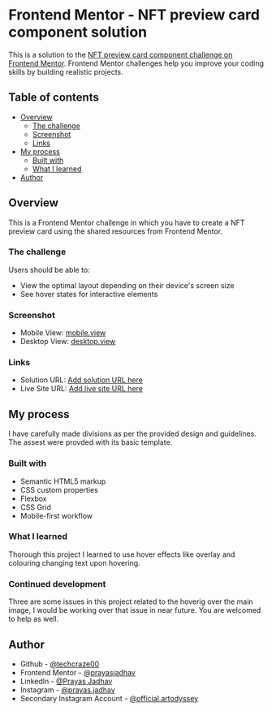 # Frontend Mentor - NFT preview card component solution

This is a solution to the [NFT preview card component challenge on Frontend Mentor](https://www.frontendmentor.io/challenges/nft-preview-card-component-SbdUL_w0U). Frontend Mentor challenges help you improve your coding skills by building realistic projects. 

## Table of contents

- [Overview](#overview)
  - [The challenge](#the-challenge)
  - [Screenshot](#screenshot)
  - [Links](#links)
- [My process](#my-process)
  - [Built with](#built-with)
  - [What I learned](#what-i-learned)
- [Author](#author)

## Overview

This is a Frontend Mentor challenge in which you have to create a NFT preview card using the shared resources from Frontend Mentor.

### The challenge

Users should be able to:

- View the optimal layout depending on their device's screen size
- See hover states for interactive elements

### Screenshot

- Mobile View: [mobile.view](https://github.com/techcraze00/NFT-card_Frontend-Mentor/blob/main/Screenshots/mobile%20(2).png)
- Desktop View: [desktop.view](https://github.com/techcraze00/NFT-card_Frontend-Mentor/blob/main/Screenshots/desk.png)

### Links

- Solution URL: [Add solution URL here](https://github.com/techcraze00/NFT-card_Frontend-Mentor/tree/main)
- Live Site URL: [Add live site URL here](https://techcraze00.github.io/NFT-card_Frontend-Mentor/)

## My process

I have carefully made divisions as per the provided design and guidelines. The assest were provded with its basic template.

### Built with

- Semantic HTML5 markup
- CSS custom properties
- Flexbox
- CSS Grid
- Mobile-first workflow

### What I learned

Thorough this project I learned to use hover effects like overlay and colouring changing text upon hovering.

### Continued development

Three are some issues in this project related to the hoverig over the main image, I would be working over that issue in near future. You are welcomed to help as well.

## Author

- Github - [@techcraze00](https://github.com/techcraze00)
- Frontend Mentor - [@prayasjadhav](https://www.frontendmentor.io/profile/prayasjadhav)
- LinkedIn - [@Prayas Jadhav](https://www.linkedin.com/in/prayas-jadhav-9b4404238/)
- Instagram - [@prayas.jadhav](https://www.instagram.com/prayas.jadhav/)
- Secondary Instagram Account - [@official.artodyssey](https://www.instagram.com/official.artodyssey/)
